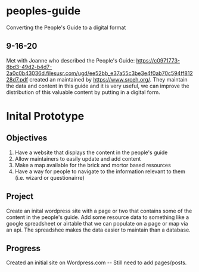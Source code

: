 # peoples-guide
Converting the People's Guide to a digital format

## 9-16-20

Met with Joanne who described the People's Guide: https://c0971773-8bd3-49d2-b4d7-2a0c0b43036d.filesusr.com/ugd/ee52bb_e37a55c3be3e4f0ab70c594ff81228d7.pdf created an maintained by https://www.srceh.org/.  They maintain the data and content in this guide and it is very useful, we can improve the distribution of this valuable content by putting in a digital form.

# Inital Prototype

## Objectives
1. Have a website that displays the content in the people's guide
2. Allow maintainers to easily update and add content
3. Make a map available for the brick and mortor based resources
4. Have a way for people to navigate to the information relevant to them (i.e. wizard or questionairre)

## Project

Create an inital wordpress site with a page or two that contains some of the content in the people's guide.
Add some resource data to something like a google spreadsheet or airtable that we can populate on a page or map via an api.  The spreadshee makes the data easier to maintain than a database.

## Progress

Created an initial site on Wordpress.com -- Still need to add pages/posts.
